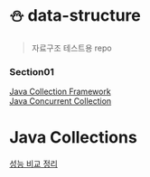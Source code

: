 # ⛄️ data-structure
> 자료구조 테스트용 repo

### Section01
[Java Collection Framework](section01/data-structure-test/src/com/collection) </br>
[Java Concurrent Collection](section01/data-structure-test/src/com/collection)

# Java Collections
[성능 비교 정리](https://ambiguous-tricorne-695.notion.site/Java-collection-concurrent-collection-130d6158f74480efaec7ccd237d74c00?pvs=4)
